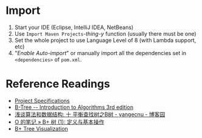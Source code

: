 ﻿# Import
1) Start your IDE (Eclipse, IntelliJ IDEA, NetBeans)
2) Use `Import Maven Projects`*-thing-y* function (usually there must be one)
3) Set the whole project to use Language Level of 8 (with Lambda support, etc)
4) "*Enable Auto-import*" or manually import all the dependencies set in `<dependencies>` of `pom.xml`.

# Reference Readings
* [Project Specifications](https://github.com/hkgsherlock/comp4035-2017-jc/files/880438/spec.pdf)
* [B-Tree -- Introduction to Algorithms 3rd edition](https://github.com/hkgsherlock/comp4035-2017-jc/files/880437/into2algo3_btree.pdf)
* [浅谈算法和数据结构: 十 平衡查找树之B树 - yangecnu - 博客园](http://www.cnblogs.com/yangecnu/p/Introduce-B-Tree-and-B-Plus-Tree.html)
* [O 的笔记 &raquo; B+ 树 (1): 定义与基本操作](http://ouonline.net/b-plus-tree-1)
* [B+ Tree Visualization](https://www.cs.usfca.edu/~galles/visualization/BPlusTree.html)
